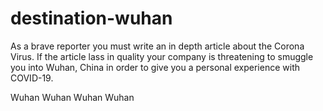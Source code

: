 # destination-wuhan

As a brave reporter you must write an in depth article about the Corona Virus. If the article lass in quality your company is threatening to smuggle you into Wuhan, China in order to give you a personal experience with COVID-19.

Wuhan Wuhan Wuhan Wuhan